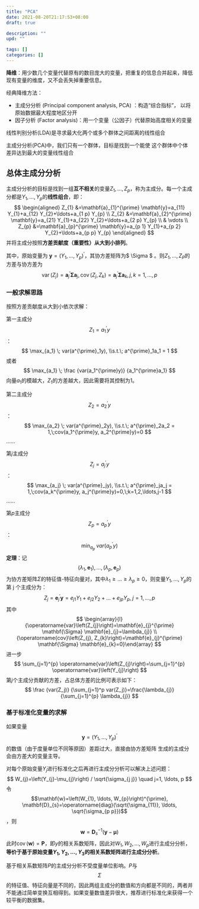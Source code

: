 ```yaml
---
title: "PCA"
date: 2021-08-20T21:17:53+08:00
draft: true

description: ""
upd: ""

tags: []
categories: []
---
```


<!--more-->

**降维**：用少数几个变量代替原有的数目庞大的变量，把重复的信息合并起来，降低现有变量的维度，又不会丢失掉重要信息。

经典降维方法：

- 主成分分析 (Principal component analysis, PCA) ：构造“综合指标”， 以将原始数据最大程度地区分开
- 因子分析 (Factor analysis)：用一个变量（公因子）代替原始高度相关的变量

线性判别分析(LDA)是寻求最大化两个或多个群体之间距离的线性组合

主成分分析(PCA)中，我们只有一个群体，目标是找到一个能使 这个群体中个体差异达到最大的变量线性组合

## 总体主成分分析

主成分分析的目标是找到一组**互不相关**的变量$Z_1,\ldots, Z_p$，称为主成分。每一个主成分都是$Y_1,\ldots,Y_p$的**线性组合**，即：
$$
\begin{aligned} Z_{1} &=\mathbf{a}_{1}^{\prime} \mathbf{y}=a_{11} Y_{1}+a_{12} Y_{2}+\ldots+a_{1 p} Y_{p} \\ Z_{2} &=\mathbf{a}_{2}^{\prime} \mathbf{y}=a_{21} Y_{1}+a_{22} Y_{2}+\ldots+a_{2 p} Y_{p} \\ & \vdots \\ Z_{p} &=\mathbf{a}_{p}^{\prime} \mathbf{y}=a_{p 1} Y_{1}+a_{p 2} Y_{2}+\ldots+a_{p p} Y_{p} \end{aligned}
$$
并将主成分按照**方差贡献度（重要性）从大到小排列**。

其中，原始变量为 $\mathbf{y}=\left(Y_{1}, \dots, Y_{p}\right)^{\prime}$，其协方差矩阵为$ \Sigma $ 。则$Z_1,\ldots,Z_P$的方差与协方差为
$$
\operatorname{var}\left(Z_{j}\right)=\mathbf{a}_{j}^{\prime} \mathbf{\Sigma} \mathbf{a}_{j}, \operatorname{cov}\left(Z_{j}, Z_{k}\right)=\mathbf{a}_{j}^{\prime} \mathbf{\Sigma} \mathbf{a}_{k}, j, k=1, \ldots, p
$$
### 一般求解思路

按照方差贡献度从大到小依次求解：

第一主成分$$Z_1 = a_1^{\prime}y$$：
$$
\max_{a_1} \; var(a^{\prime}_1y), 
\\s.t.\; a^{\prime}_1a_1 = 1
$$
或者
$$
\max_{a_1} \; \frac {var(a_1^{\prime}y)} {a_1^{\prime}a_1}
$$
向量$a_1$的模越大，$Z_1$的方差越大，因此需要将其控制为1。

第二主成分$$Z_2 = a_2^{\prime}y$$：
$$
\max_{a_2} \; var(a^{\prime}_2y), 
\\s.t.\; a^{\prime}_2a_2 = 1,\;cov(a_1^{\prime}y, a_2^{\prime}y)=0
$$
……

第$j$主成分$$Z_j = a_j^{\prime}y$$：
$$
\max_{a_j} \; var(a^{\prime}_jy), \\s.t.\; a^{\prime}_ja_j = 1,\;cov(a_k^{\prime}y, a_j^{\prime}y)=0,\;k=1,2,\ldots,j-1
$$
……

第$p$主成分$$Z_p = a_p^{\prime}y$$：
$$
\min_{a_p} \; var(a^{\prime}_py)
$$
**定理**：记$$\left(\lambda_{1}, \mathbf{e}_{1}\right), \ldots,\left(\lambda_{p}, \mathbf{e}_{p}\right)$$为协方差矩阵$\Sigma$的特征值-特征向量对，其中$\lambda_{1} \geq \ldots \geq \lambda_{p} \geq 0$，则变量$Y_{1}, \ldots, Y_{p}$的第 j 个主成分为：
$$
Z_{j}=\mathbf{e}_{j}^{\prime} \mathbf{y}=e_{j 1} Y_{1}+e_{j 2} Y_{2}+\ldots+e_{j p} Y_{p},\; j=1, \ldots, p
$$
其中
$$
\begin{array}{l}{\operatorname{var}\left(Z_{j}\right)=\mathbf{e}_{j}^{\prime} \mathbf{\Sigma} \mathbf{e}_{j}=\lambda_{j}} \\ {\operatorname{cov}\left(Z_{j}, Z_{k}\right)=\mathbf{e}_{j}^{\prime} \mathbf{\Sigma} \mathbf{e}_{k}=0}\end{array}
$$
进一步
$$
\sum_{j=1}^{p} \operatorname{var}\left(Z_{j}\right)=\sum_{j=1}^{p} \operatorname{var}\left(Y_{j}\right)
$$
第$j$个主成分贡献的方差，占总体方差的比例可表示如下：
$$
\frac {var(Z_j)} {\sum_{j=1}^p var(Z_j)}=\frac{\lambda_{j}}{\sum_{j=1}^{p} \lambda_{j}}
$$

### 基于标准化变量的求解

如果变量 $$\mathbf{y}=\left(Y_{1}, \dots, Y_{p}\right)^{\prime}$$的数值（由于度量单位不同等原因）差距过大，直接由协方差矩阵 生成的主成分会由方差大的变量主导。

对每个原始变量$Y_j$进行标准化之后再进行主成分分析可以解决上述问题：
$$
W_{j}=\left(Y_{j}-\mu_{j}\right) / \sqrt{\sigma_{j j}} \quad j=1, \ldots, p
$$
令$$\mathbf{w}=\left(W_{1}, \ldots, W_{p}\right)^{\prime}, \mathbf{D}_{s}=\operatorname{diag}(\sqrt{\sigma_{11}}, \ldots, \sqrt{\sigma_{p p}})$$，则
$$
\mathbf{w}=\mathbf{D}_{s}^{-1}(\mathbf{y}-\boldsymbol{\mu})
$$
此时$\operatorname{cov}(\mathbf{w})=\mathbf{P}$，即$y$的相关系数矩阵，因此对$W_1, W_2, \ldots, W_p$进行主成分分析，**等价于基于原始变量$Y_1,Y_2,\ldots,Y_3$的相关系数矩阵进行主成分分析**。

基于相关系数矩阵$P$的主成分分析不受度量单位影响。$P$与$$\Sigma$$的特征值、特征向量是不同的，因此两组主成分的数值和方向都是不同的，两者并不能通过简单变换互相得到。如果变量数值差异很大，推荐进行标准化来获得一个较平衡的数据集。

